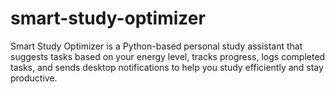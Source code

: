 # smart-study-optimizer
Smart Study Optimizer is a Python-based personal study assistant that suggests tasks based on your energy level, tracks progress, logs completed tasks, and sends desktop notifications to help you study efficiently and stay productive.

